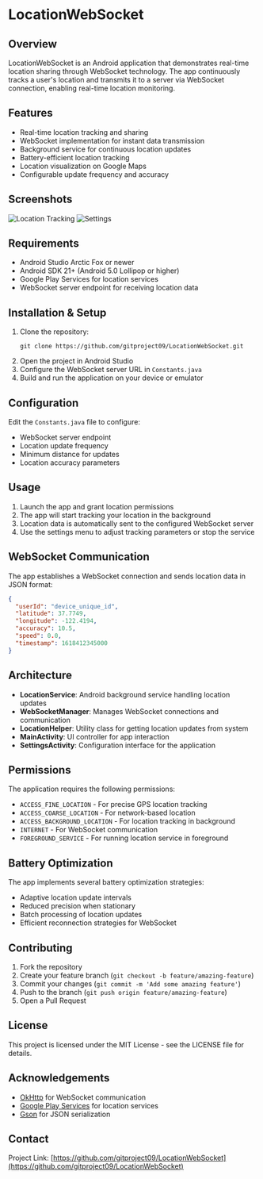# LocationWebSocket

## Overview
LocationWebSocket is an Android application that demonstrates real-time location sharing through WebSocket technology. The app continuously tracks a user's location and transmits it to a server via WebSocket connection, enabling real-time location monitoring.

## Features
- Real-time location tracking and sharing
- WebSocket implementation for instant data transmission
- Background service for continuous location updates
- Battery-efficient location tracking
- Location visualization on Google Maps
- Configurable update frequency and accuracy

## Screenshots
![Location Tracking](https://via.placeholder.com/300x600)
![Settings](https://via.placeholder.com/300x600)

## Requirements
- Android Studio Arctic Fox or newer
- Android SDK 21+ (Android 5.0 Lollipop or higher)
- Google Play Services for location services
- WebSocket server endpoint for receiving location data

## Installation & Setup
1. Clone the repository:
   ```
   git clone https://github.com/gitproject09/LocationWebSocket.git
   ```
2. Open the project in Android Studio
3. Configure the WebSocket server URL in `Constants.java`
4. Build and run the application on your device or emulator

## Configuration
Edit the `Constants.java` file to configure:
- WebSocket server endpoint
- Location update frequency
- Minimum distance for updates
- Location accuracy parameters

## Usage
1. Launch the app and grant location permissions
2. The app will start tracking your location in the background
3. Location data is automatically sent to the configured WebSocket server
4. Use the settings menu to adjust tracking parameters or stop the service

## WebSocket Communication
The app establishes a WebSocket connection and sends location data in JSON format:
```json
{
  "userId": "device_unique_id",
  "latitude": 37.7749,
  "longitude": -122.4194,
  "accuracy": 10.5,
  "speed": 0.0,
  "timestamp": 1618412345000
}
```

## Architecture
- **LocationService**: Android background service handling location updates
- **WebSocketManager**: Manages WebSocket connections and communication
- **LocationHelper**: Utility class for getting location updates from system
- **MainActivity**: UI controller for app interaction
- **SettingsActivity**: Configuration interface for the application

## Permissions
The application requires the following permissions:
- `ACCESS_FINE_LOCATION` - For precise GPS location tracking
- `ACCESS_COARSE_LOCATION` - For network-based location
- `ACCESS_BACKGROUND_LOCATION` - For location tracking in background
- `INTERNET` - For WebSocket communication
- `FOREGROUND_SERVICE` - For running location service in foreground

## Battery Optimization
The app implements several battery optimization strategies:
- Adaptive location update intervals
- Reduced precision when stationary
- Batch processing of location updates
- Efficient reconnection strategies for WebSocket

## Contributing
1. Fork the repository
2. Create your feature branch (`git checkout -b feature/amazing-feature`)
3. Commit your changes (`git commit -m 'Add some amazing feature'`)
4. Push to the branch (`git push origin feature/amazing-feature`)
5. Open a Pull Request

## License
This project is licensed under the MIT License - see the LICENSE file for details.

## Acknowledgements
- [OkHttp](https://square.github.io/okhttp/) for WebSocket communication
- [Google Play Services](https://developers.google.com/android/guides/setup) for location services
- [Gson](https://github.com/google/gson) for JSON serialization

## Contact
Project Link: [https://github.com/gitproject09/LocationWebSocket](https://github.com/gitproject09/LocationWebSocket)
